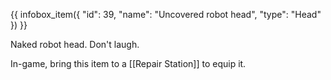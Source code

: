 {{ infobox_item({
	"id": 39,
	"name": "Uncovered robot head",
	"type": "Head"
}) }}

Naked robot head. Don't laugh.

In-game, bring this item to a [[Repair Station]] to equip it.